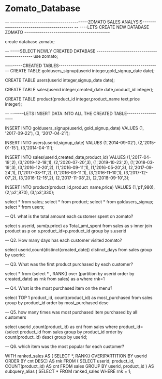 # Zomato_Database

-- ----------------------------------------ZOMATO SALES ANALYSIS------------------------------------------
-- ----LETS CREATE NEW DATABASE ZOMATO --------------------------------------------

create database zomato;

-- -----SELECT NEWLY CREATED DATABASE ---------------------------------------------
use zomato;

---------CREATED TABLES----------------------------------------------------
CREATE TABLE goldusers_signup(userid integer,gold_signup_date date); 

CREATE TABLE users(userid integer,signup_date date); 

CREATE TABLE sales(userid integer,created_date date,product_id integer);
 
CREATE TABLE product(product_id integer,product_name text,price integer); 

-- -------LETS INSERT DATA INTO ALL THE CREATED TABLE-------------------

INSERT INTO goldusers_signup(userid, gold_signup_date) 
VALUES (1, '2017-09-22'),
       (3, '2017-04-21');

INSERT INTO users(userid,signup_date) 
 VALUES (1,'2014-09-02'),
(2,'2015-01-15'),
(3,'2014-04-11');

INSERT INTO sales(userid,created_date,product_id) 
 VALUES (1,'2017-04-19',2),
(3,'2019-12-18',1),
(2,'2020-07-20',3),
(1,'2019-10-23',2),
(1,'2018-03-19',3),
(3,'2016-12-20',2),
(1,'2016-09-11',1),
(1,'2016-05-20',3),
(2,'2017-09-24',1),
(1,'2017-03-11',2),
(1,'2016-03-11',1),
(3,'2016-11-10',1),
(3,'2017-12-07',2),
(3,'2016-12-15',2),
(2,'2017-11-08',2),
(2,'2018-09-10',3);

INSERT INTO product(product_id,product_name,price) 
 VALUES
(1,'p1',980),
(2,'p2',870),
(3,'p3',330);

select * from sales;
select * from product;
select * from goldusers_signup;
select * from users;

-- Q1. what is the total amount each customer spent on zomato?

select s.userid, sum(p.price) as Total_amt_spent
from sales as s inner join product as p
on s.product_id=p.product_id
group by s.userid

-- Q2. How many days has each customer visited zomato?

select userid,count(distinct(created_date)) distinct_days 
from sales 
group by userid;

-- Q3. What was the first product purchased by each customer?

select * from 
(select * , RANK() over (partition by userid order by created_date) as rnk from sales) 
as a
where rnk=1

-- Q4. What is the most purchased item on the menu?

select TOP 1 product_id, count(product_id) as most_purchased
from sales
group by product_id
order by most_purchased desc

-- Q5. how many times was most purchased item purchased by all customers

select userid ,count(product_id) as cnt from sales where product_id=
(select product_id from 
sales group by product_id order by count(product_id) desc)
group by userid;

-- Q6. which item was the most popular for each customer?

WITH ranked_sales AS (
    SELECT *, RANK() OVER(PARTITION BY userid ORDER BY cnt DESC) AS rnk
    FROM (
        SELECT userid, product_id, COUNT(product_id) AS cnt
        FROM sales
        GROUP BY userid, product_id
    ) AS subquery_alias
)
SELECT *
FROM ranked_sales
WHERE rnk = 1;


